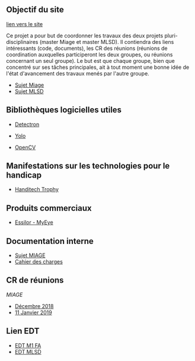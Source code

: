 ## Objectif du site 

[lien vers le site](https://frole.github.io/AI4Eye/)

Ce projet a pour but de coordonner les travaux des deux projets pluri-disciplinaires (master Miage et master MLSD).
Il contiendra des liens intéressants (code, documents), les CR des réunions (réunions de coordination auxquelles participeront les deux groupes, ou réunions concernant un seul groupe). Le but est que chaque groupe, bien que concentré sur ses tâches principales, ait à tout moment une bonne idée de l'état d'avancement des travaux menés par l'autre groupe.

- [Sujet Miage](http://ajouterlienverspdf)
- [Sujet MLSD](http://ajouterlienverspdf)


## Bibliothèques logicielles utiles 

- [Detectron](https://research.fb.com/downloads/detectron/)

- [Yolo](https://pjreddie.com/darknet/yolo/)

- [OpenCV](https://opencv.org/)

## Manifestations sur les technologies pour le handicap

- [Handitech Trophy](https://www.lahanditech.fr/les-trophees-2018)

## Produits commerciaux

- [Essilor - MyEye](http://www.myeye.fr/)

## Documentation interne

- [Sujet MIAGE](https://github.com/frole/AI4Eye/wiki/Sujet-PPD-MIAGE)
- [Cahier des charges](https://github.com/frole/AI4Eye/wiki/Cahier-des-charges-au-11-janvier-2019)


## CR de réunions 

*MIAGE*
- [Décembre 2018](https://github.com/frole/AI4Eye/wiki/Compte-Rendu-Réunion-de-décembre-2018-(MIAGE))
- [11 Janvier 2019](https://github.com/frole/AI4Eye/wiki/Compte-Rendu-Réunion-du-11-janvier-2019-(MIAGE))

## Lien EDT

- [EDT M1 FA](https://docs.google.com/spreadsheets/d/1wB4t0gcnPInfgMxZQyyE9UBLyZYyGP6lRhNj07fwJjM/edit#gid=0)
- [EDT MLSD]()







